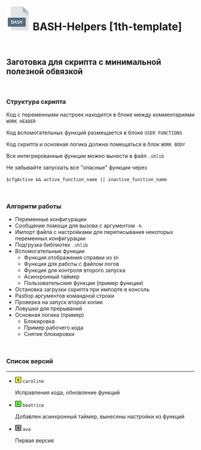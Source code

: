 # <img src="/.img/icon_bash.png"/> BASH-Helpers [1th-template]

<br />

## Заготовка для скрипта с минимальной полезной обвязкой

<br />

### Структура скрипта

Код с переменными настроек находится в блоке между комментариями `WORK HEADER`

Код вспомогательных функций размещается в блоке `USER FUNCTIONS`

Код скрипта и основная логика должна помещаться в блок `WORK BODY`

Все интегрированные функции можно вынести в файл `.shlib`

Не забывайте запускать все "опасные" функции через

`$cfgActive && active_function_name || inactive_function_name`

<br />

### Алгоритм работы

- Переменные конфигурации
- Сообщение помощи для вызова с аргументом `-h`
- Импорт файла с настройками для переписывания некоторых переменных конфигурации
- Подгрузка библиотек `.shlib`
- Вспомогательные функции
  - Функция отображения справки из `$h`
  - Функция для работы с файлом логов
  - Функция для контроля второго запуска
  - Асинхронный таймер
  - Пользовательские функции (пример функции)
- Остановка загрузки скрипта при импорте в консоль
- Разбор аргументов командной строки
- Проверка на запуск второй копии
- Ловушки для прерываний
- Основная логика (пример)
  - Блокировка
  - Пример рабочего кода
  - Снятие блокировки

<br />

### Список версий

------

- <img src="/.img/icon_y.png"/> `caroline`

	Исправления кода, обновление функций

- <img src="/.img/icon_g.png"/> `beatrice`

	Добавлен асинхронный таймер, вынесены настройки из функций

- <img src="/.img/icon_gr.png"/> `ava`

	Первая версия

